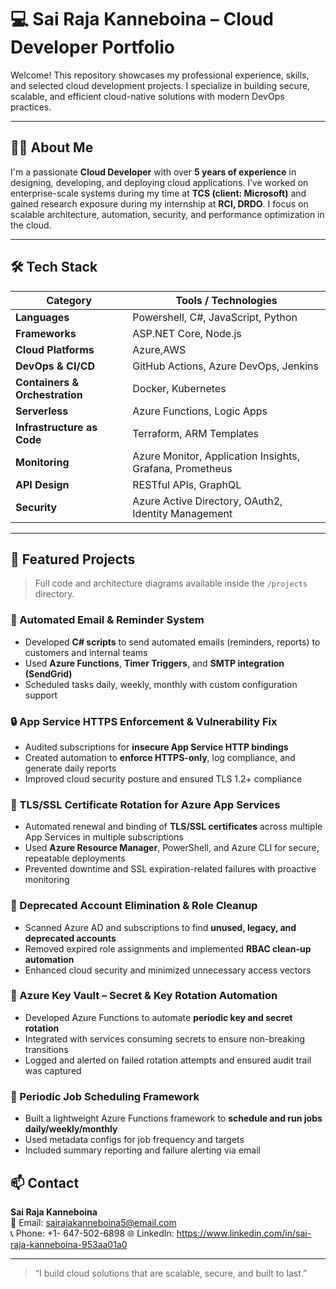 # 💻 Sai Raja Kanneboina – Cloud Developer Portfolio

Welcome! This repository showcases my professional experience, skills, and selected cloud development projects. I specialize in building secure, scalable, and efficient cloud-native solutions with modern DevOps practices.

---

## 👨‍💼 About Me

I'm a passionate **Cloud Developer** with over **5 years of experience** in designing, developing, and deploying cloud applications. I’ve worked on enterprise-scale systems during my time at **TCS (client: Microsoft)** and gained research exposure during my internship at **RCI, DRDO**. I focus on scalable architecture, automation, security, and performance optimization in the cloud.

---

## 🛠️ Tech Stack

| Category         | Tools / Technologies |
|------------------|----------------------|
| **Languages**        | Powershell, C#, JavaScript, Python |
| **Frameworks**       | ASP.NET Core, Node.js |
| **Cloud Platforms**  | Azure,AWS |
| **DevOps & CI/CD**   | GitHub Actions, Azure DevOps, Jenkins |
| **Containers & Orchestration** | Docker, Kubernetes |
| **Serverless**       | Azure Functions, Logic Apps |
| **Infrastructure as Code** | Terraform, ARM Templates |
| **Monitoring**       | Azure Monitor, Application Insights, Grafana, Prometheus |
| **API Design**       | RESTful APIs, GraphQL |
| **Security**         | Azure Active Directory, OAuth2, Identity Management |

---

## 📂 Featured Projects

> Full code and architecture diagrams available inside the `/projects` directory.

### 📧 Automated Email & Reminder System
- Developed **C# scripts** to send automated emails (reminders, reports) to customers and internal teams
- Used **Azure Functions**, **Timer Triggers**, and **SMTP integration (SendGrid)**
- Scheduled tasks daily, weekly, monthly with custom configuration support

### 🔒 App Service HTTPS Enforcement & Vulnerability Fix
- Audited subscriptions for **insecure App Service HTTP bindings**
- Created automation to **enforce HTTPS-only**, log compliance, and generate daily reports
- Improved cloud security posture and ensured TLS 1.2+ compliance

### 🔐 TLS/SSL Certificate Rotation for Azure App Services
- Automated renewal and binding of **TLS/SSL certificates** across multiple App Services in multiple subscriptions
- Used **Azure Resource Manager**, PowerShell, and Azure CLI for secure, repeatable deployments
- Prevented downtime and SSL expiration-related failures with proactive monitoring

### 🧹 Deprecated Account Elimination & Role Cleanup
- Scanned Azure AD and subscriptions to find **unused, legacy, and deprecated accounts**
- Removed expired role assignments and implemented **RBAC clean-up automation**
- Enhanced cloud security and minimized unnecessary access vectors

### 🔁 Azure Key Vault – Secret & Key Rotation Automation
- Developed Azure Functions to automate **periodic key and secret rotation**
- Integrated with services consuming secrets to ensure non-breaking transitions
- Logged and alerted on failed rotation attempts and ensured audit trail was captured

### 📅 Periodic Job Scheduling Framework
- Built a lightweight Azure Functions framework to **schedule and run jobs daily/weekly/monthly**
- Used metadata configs for job frequency and targets
- Included summary reporting and failure alerting via email

## 📫 Contact

**Sai Raja Kanneboina**  
📧 Email: sairajakanneboina5@email.com  
📞 Phone: +1- 647-502-6898 
🌐 LinkedIn:  https://www.linkedin.com/in/sai-raja-kanneboina-953aa01a0

---

> “I build cloud solutions that are scalable, secure, and built to last.”

